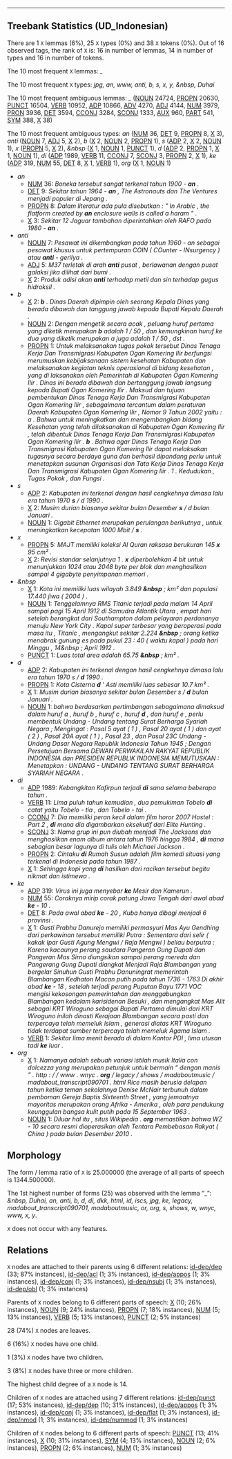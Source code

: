 

--------------------------------------------------------------------------------

## Treebank Statistics (UD_Indonesian)

There are 1 `X` lemmas (6%), 25 `X` types (0%) and 38 `X` tokens (0%).
Out of 16 observed tags, the rank of `X` is: 16 in number of lemmas, 14 in number of types and 16 in number of tokens.

The 10 most frequent `X` lemmas: <em>_</em>

The 10 most frequent `X` types:  <em>jpg, an, www, anti, b, s, x, y, &amp;nbsp, Duhai</em>

The 10 most frequent ambiguous lemmas: <em>_</em> ([NOUN]() 24724, [PROPN]() 20630, [PUNCT]() 16504, [VERB]() 10952, [ADP]() 10866, [ADV]() 4270, [ADJ]() 4144, [NUM]() 3979, [PRON]() 3936, [DET]() 3594, [CCONJ]() 3284, [SCONJ]() 1333, [AUX]() 960, [PART]() 541, [SYM]() 388, [X]() 38)

The 10 most frequent ambiguous types:  <em>an</em> ([NUM]() 36, [DET]() 9, [PROPN]() 8, [X]() 3), <em>anti</em> ([NOUN]() 7, [ADJ]() 5, [X]() 2), <em>b</em> ([X]() 2, [NOUN]() 2, [PROPN]() 1), <em>s</em> ([ADP]() 2, [X]() 2, [NOUN]() 1), <em>x</em> ([PROPN]() 5, [X]() 2), <em>&amp;nbsp</em> ([X]() 1, [NOUN]() 1, [PUNCT]() 1), <em>d</em> ([ADP]() 2, [PROPN]() 1, [X]() 1, [NOUN]() 1), <em>di</em> ([ADP]() 1989, [VERB]() 11, [CCONJ]() 7, [SCONJ]() 3, [PROPN]() 2, [X]() 1), <em>ke</em> ([ADP]() 319, [NUM]() 55, [DET]() 8, [X]() 1, [VERB]() 1), <em>org</em> ([X]() 1, [NOUN]() 1)


* <em>an</em>
  * [NUM]() 36: <em>Boneka tersebut sangat terkenal tahun 1900 - <b>an</b> .</em>
  * [DET]() 9: <em>Sekitar tahun 1964 - <b>an</b> , The Astronauts dan The Ventures menjadi populer di Jepang .</em>
  * [PROPN]() 8: <em>Dalam literatur ada pula disebutkan : " In Arabic , the flatform created by <b>an</b> enclosure walls is called a haram " .</em>
  * [X]() 3: <em>Sekitar 12 Jaguar tambahan diperintahkan oleh RAFO pada 1980 - <b>an</b> .</em>
* <em>anti</em>
  * [NOUN]() 7: <em>Pesawat ini dikembangkan pada tahun 1960 - an sebagai pesawat khusus untuk pertempuran COIN ( COunter - INsurgency ) atau <b>anti</b> - gerilya .</em>
  * [ADJ]() 5: <em>M37 terletak di arah <b>anti</b> pusat , berlawanan dengan pusat galaksi jika dilihat dari bumi .</em>
  * [X]() 2: <em>Produk adisi akan <b>anti</b> terhadap metil dan sin terhadap gugus hidroksil .</em>
* <em>b</em>
  * [X]() 2: <em><b>b</b> . Dinas Daerah dipimpin oleh seorang Kepala Dinas yang berada dibawah dan tanggung jawab kepada Bupati Kepala Daerah .</em>
  * [NOUN]() 2: <em>Dengan mengetik secara acak , peluang huruf pertama yang diketik merupakan <b>b</b> adalah 1 / 50 , dan kemungkinan huruf ke dua yang diketik merupakan a juga adalah 1 / 50 , dst .</em>
  * [PROPN]() 1: <em>Untuk melaksanakan tugas pokok tersebut Dinas Tenaga Kerja Dan Transmigrasi Kabupaten Ogan Komering Ilir berfungsi merumuskan kebijaksanaan sistem kesehatan Kabupaten dan melaksanakan kegiatan teknis operasional di bidang kesehatan , yang di laksanakan oleh Pemerintah di Kabupaten Ogan Komering Ilir . Dinas ini berada dibawah dan bertanggung jawab langsung kepada Bupati Ogan Komering Ilir . Maksud dan tujuan pembentukan Dinas Tenaga Kerja Dan Transmigrasi Kabupaten Ogan Komering Ilir , sebagaimana tercantum dalam peraturan Daerah Kabupaten Ogan Komering Ilir , Nomor 9 Tahun 2002 yaitu : a . Bahwa untuk meningkatkan dan mengembangkan bidang Kesehatan yang telah dilaksanakan di Kabupaten Ogan Komering Ilir , telah dibentuk Dinas Tenaga Kerja Dan Transmigrasi Kabupaten Ogan Komering Ilir . <b>b</b> . Bahwa agar Dinas Tenaga Kerja Dan Transmigrasi Kabupaten Ogan Komering Ilir dapat melaksakan tugasnya secara berdaya guna dan berhasil dipandang perlu untuk menetapkan susunan Organisasi dan Tata Kerja Dinas Tenaga Kerja Dan Transmigrasi Kabupaten Ogan Komering Ilir . 1 . Kedudukan , Tugas Pokok , dan Fungsi .</em>
* <em>s</em>
  * [ADP]() 2: <em>Kabupaten ini terkenal dengan hasil cengkehnya dimasa lalu era tahun 1970 <b>s</b> / d 1990 .</em>
  * [X]() 2: <em>Musim durian biasanya sekitar bulan Desember <b>s</b> / d bulan Januari .</em>
  * [NOUN]() 1: <em>Gigabit Ethernet merupakan perulangan berikutnya , untuk meningkatkan kecepatan 1000 Mbit / <b>s</b> .</em>
* <em>x</em>
  * [PROPN]() 5: <em>MAJT memiliki koleksi Al Quran raksasa berukuran 145 <b>x</b> 95 cm² .</em>
  * [X]() 2: <em>Revisi standar selanjutnya 1 . <b>x</b> diperbolehkan 4 bit untuk menunjukkan 1024 atau 2048 byte per blok dan menghasilkan sampai 4 gigabyte penyimpanan memori .</em>
* <em>&amp;nbsp</em>
  * [X]() 1: <em>Kota ini memiliki luas wilayah 3.849 <b>&amp;nbsp</b> ; km² dan populasi 17.440 jiwa ( 2004 ) .</em>
  * [NOUN]() 1: <em>Tenggelamnya RMS Titanic terjadi pada malam 14 April sampai pagi 15 April 1912 di Samudra Atlantik Utara , empat hari setelah berangkat dari Southampton dalam pelayaran perdananya menuju New York City . Kapal super terbesar yang beroperasi pada masa itu , Titanic , mengangkut sekitar 2.224 <b>&amp;nbsp</b> ; orang ketika menabrak gunung es pada pukul 23 : 40 ( waktu kapal ) pada hari Minggu , 14&amp;nbsp ; April 1912 .</em>
  * [PUNCT]() 1: <em>Luas total area adalah 65.75 <b>&amp;nbsp</b> ; km² .</em>
* <em>d</em>
  * [ADP]() 2: <em>Kabupaten ini terkenal dengan hasil cengkehnya dimasa lalu era tahun 1970 s / <b>d</b> 1990 .</em>
  * [PROPN]() 1: <em>Kota Cisterna <b>d</b> ' Asti memiliki luas sebesar 10.7 km² .</em>
  * [X]() 1: <em>Musim durian biasanya sekitar bulan Desember s / <b>d</b> bulan Januari .</em>
  * [NOUN]() 1: <em>bahwa berdasarkan pertimbangan sebagaimana dimaksud dalam huruf a , huruf b , huruf c , huruf <b>d</b> , dan huruf e , perlu membentuk Undang - Undang tentang Surat Berharga Syariah Negara ; Mengingat : Pasal 5 ayat ( 1 ) , Pasal 20 ayat ( 1 ) dan ayat ( 2 ) , Pasal 20A ayat ( 1 ) , Pasal 23 , dan Pasal 23C Undang - Undang Dasar Negara Republik Indonesia Tahun 1945 ; Dengan Persetujuan Bersama DEWAN PERWAKILAN RAKYAT REPUBLIK INDONESIA dan PRESIDEN REPUBLIK INDONESIA MEMUTUSKAN : Menetapkan : UNDANG - UNDANG TENTANG SURAT BERHARGA SYARIAH NEGARA .</em>
* <em>di</em>
  * [ADP]() 1989: <em>Kebangkitan Kafirpun terjadi <b>di</b> sana selama beberapa tahun .</em>
  * [VERB]() 11: <em>Lima puluh tahun kemudian , dua pemukiman Tobelo <b>di</b> catat yaitu Tobelo - tia , dan Tobelo - tai .</em>
  * [CCONJ]() 7: <em>Dia memiliki peran kecil dalam film horor 2007 Hostel : Part 2 , <b>di</b> mana dia digambarkan eksekutif dari Elite Hunting .</em>
  * [SCONJ]() 3: <em>Nama grup ini pun diubah menjadi The Jacksons dan menghasilkan enam album antara tahun 1976 hingga 1984 , <b>di</b> mana sebagian besar lagunya di tulis oleh Michael Jackson .</em>
  * [PROPN]() 2: <em>Cintaku <b>di</b> Rumah Susun adalah film komedi situasi yang terkenal di Indonesia pada tahun 1987 .</em>
  * [X]() 1: <em>Sehingga kopi yang <b>di</b> hasilkan dari racikan tersebut begitu nikmat dan istimewa .</em>
* <em>ke</em>
  * [ADP]() 319: <em>Virus ini juga menyebar <b>ke</b> Mesir dan Kamerun .</em>
  * [NUM]() 55: <em>Coraknya mirip corak patung Jawa Tengah dari awal abad <b>ke</b> - 10 .</em>
  * [DET]() 8: <em>Pada awal abad <b>ke</b> - 20 , Kuba hanya dibagi menjadi 6 provinsi .</em>
  * [X]() 1: <em>Gusti Prabhu Danurejo memiliki permasyuri Mas Ayu Gendhing dari perkawinan tersebut memiliki Putra : Sementara dari selir ( kakak Ipar Gusti Agung Mengwi / Raja Mengwi ) beliau berputra : Karena kacaunya perang saudara Pangeran Gung Dupati dan Pangeran Mas Sirno diungsikan sampai perang mereda dan Pangerang Gung Dupati diangkat Menjadi Raja Blambangan yang bergelar Sinuhun Gusti Prabhu Danuningrat memerintah Blambangan Kedhaton Macan putih pada tahun 1736 - 1763 Di akhir abad <b>ke</b> - 18 , setelah terjadi perang Puputan Bayu 1771 VOC mengisi kekosongan pemerintahan dan menggabungkan Blambangan kedalam karisidenan Besuki , dan mengangkat Mas Alit sebagai KRT Wiroguno sebagai Bupati Pertama dimulai dari KRT Wiroguno inilah dinasti Kerajaan Blambangan secara pasti dan terpercaya telah memeluk Islam , generasi diatas KRT Wiroguno tidak terdapat sumber terpercaya telah memeluk Agama Islam .</em>
  * [VERB]() 1: <em>Sekitar lima menit berada di dalam Kantor PDI , lima utusan tadi <b>ke</b> luar .</em>
* <em>org</em>
  * [X]() 1: <em>Namanya adalah sebuah variasi istilah musik Italia con dolcezza yang merupakan petunjuk untuk bermain “ dengan manis ” . http : / / www . wnyc . <b>org</b> / legacy / shows / madaboutmusic / madabout_transcript090701 . html Rice masih berusia delapan tahun ketika teman sekolahnya Denise McNair terbunuh dalam pemboman Gereja Baptis Sixteenth Street , yang jemaatnya mayoritas merupakan orang Afrika - Amerika , oleh para pendukung keunggulan bangsa kulit putih pada 15 September 1963 .</em>
  * [NOUN]() 1: <em>Diluar hal itu , situs Wikipedia . <b>org</b> memastikan bahwa WZ - 10 secara resmi dioperasikan oleh Tentara Pembebasan Rakyat ( China ) pada bulan Desember 2010 .</em>

## Morphology

The form / lemma ratio of `X` is 25.000000 (the average of all parts of speech is 1344.500000).

The 1st highest number of forms (25) was observed with the lemma “_”: <em>&amp;nbsp, Duhai, an, anti, b, d, di, dkk, html, id, iscs, jpg, ke, legacy, madabout_transcript090701, madaboutmusic, or, org, s, shows, w, wnyc, www, x, y</em>.

`X` does not occur with any features.


## Relations

`X` nodes are attached to their parents using 6 different relations: [id-dep/dep]() (33; 87% instances), [id-dep/acl]() (1; 3% instances), [id-dep/appos]() (1; 3% instances), [id-dep/conj]() (1; 3% instances), [id-dep/nsubj]() (1; 3% instances), [id-dep/obl]() (1; 3% instances)

Parents of `X` nodes belong to 6 different parts of speech: [X]() (10; 26% instances), [NOUN]() (9; 24% instances), [PROPN]() (7; 18% instances), [NUM]() (5; 13% instances), [VERB]() (5; 13% instances), [PUNCT]() (2; 5% instances)

28 (74%) `X` nodes are leaves.

6 (16%) `X` nodes have one child.

1 (3%) `X` nodes have two children.

3 (8%) `X` nodes have three or more children.

The highest child degree of a `X` node is 14.

Children of `X` nodes are attached using 7 different relations: [id-dep/punct]() (17; 53% instances), [id-dep/dep]() (10; 31% instances), [id-dep/appos]() (1; 3% instances), [id-dep/conj]() (1; 3% instances), [id-dep/flat]() (1; 3% instances), [id-dep/nmod]() (1; 3% instances), [id-dep/nummod]() (1; 3% instances)

Children of `X` nodes belong to 6 different parts of speech: [PUNCT]() (13; 41% instances), [X]() (10; 31% instances), [SYM]() (4; 13% instances), [NOUN]() (2; 6% instances), [PROPN]() (2; 6% instances), [NUM]() (1; 3% instances)

